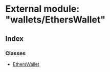 # External module: "wallets/EthersWallet"

## Index

### Classes

- [EthersWallet](../classes/_wallets_etherswallet_.etherswallet.md)

